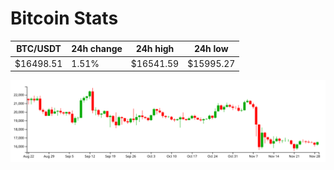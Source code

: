 # Bitcoin Stats

BTC/USDT|24h change|24h high|24h low|
|---|---|---|---|
|$16498.51|1.51%|$16541.59|$15995.27|

<img src="./chart.svg">
